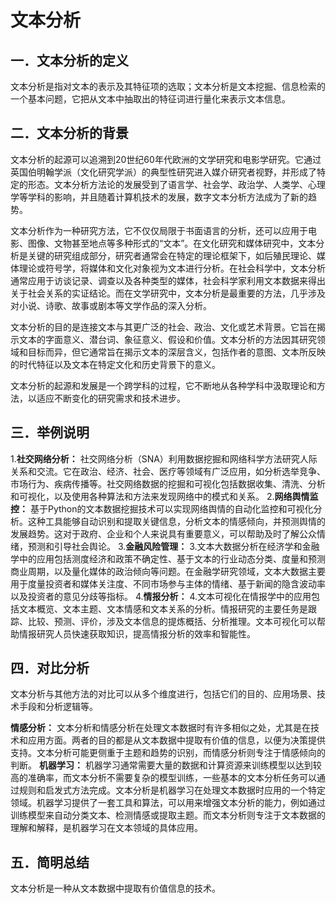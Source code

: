 # **文本分析**
## 一．文本分析的定义

文本分析是指对文本的表示及其特征项的选取；文本分析是文本挖掘、信息检索的一个基本问题，它把从文本中抽取出的特征词进行量化来表示文本信息。

## 二．文本分析的背景

文本分析的起源可以追溯到20世纪60年代欧洲的文学研究和电影学研究。它通过英国伯明翰学派（文化研究学派）的典型性研究进入媒介研究者视野，并形成了特定的形态。文本分析方法论的发展受到了语言学、社会学、政治学、人类学、心理学等学科的影响，并且随着计算机技术的发展，数字文本分析方法成为了新的趋势。

文本分析作为一种研究方法，它不仅仅局限于书面语言的分析，还可以应用于电影、图像、文物甚至地点等多种形式的“文本”。在文化研究和媒体研究中，文本分析是关键的研究组成部分，研究者通常会在特定的理论框架下，如后殖民理论、媒体理论或符号学，将媒体和文化对象视为文本进行分析。在社会科学中，文本分析通常应用于访谈记录、调查以及各种类型的媒体，社会科学家利用文本数据来得出关于社会关系的实证结论。而在文学研究中，文本分析是最重要的方法，几乎涉及对小说、诗歌、故事或剧本等文学作品的深入分析。

文本分析的目的是连接文本与其更广泛的社会、政治、文化或艺术背景。它旨在揭示文本的字面意义、潜台词、象征意义、假设和价值。文本分析的方法因其研究领域和目标而异，但它通常旨在揭示文本的深层含义，包括作者的意图、文本所反映的时代特征以及文本在特定文化和历史背景下的意义。

文本分析的起源和发展是一个跨学科的过程，它不断地从各种学科中汲取理论和方法，以适应不断变化的研究需求和技术进步。

## 三．举例说明

1.**社交网络分析：**  社交网络分析（SNA）利用数据挖掘和网络科学方法研究人际关系和交流。它在政治、经济、社会、医疗等领域有广泛应用，如分析选举竞争、市场行为、疾病传播等。社交网络数据的挖掘和可视化包括数据收集、清洗、分析和可视化，以及使用各种算法和方法来发现网络中的模式和关系。
2.**网络舆情监控：** 基于Python的文本数据挖掘技术可以实现网络舆情的自动化监控和可视化分析。这种工具能够自动识别和提取关键信息，分析文本的情感倾向，并预测舆情的发展趋势。这对于政府、企业和个人来说具有重要意义，可以帮助及时了解公众情绪，预测和引导社会舆论。
3.**金融风险管理：**  3.文本大数据分析在经济学和金融学中的应用包括测度经济和政策不确定性、基于文本的行业动态分类、度量和预测商业周期，以及量化媒体的政治倾向等问题。在金融学研究领域，文本大数据主要用于度量投资者和媒体关注度、不同市场参与主体的情绪、基于新闻的隐含波动率以及投资者的意见分歧等指标。
4.**情报分析：** 4.文本可视化在情报学中的应用包括文本概览、文本主题、文本情感和文本关系的分析。情报研究的主要任务是跟踪、比较、预测、评价，涉及文本信息的提炼概括、分析推理。文本可视化可以帮助情报研究人员快速获取知识，提高情报分析的效率和智能性。

## 四．对比分析

文本分析与其他方法的对比可以从多个维度进行，包括它们的目的、应用场景、技术手段和分析逻辑等。

**情感分析：** 文本分析和情感分析在处理文本数据时有许多相似之处，尤其是在技术和应用方面。两者的目的都是从文本数据中提取有价值的信息，以便为决策提供支持。文本分析可能更侧重于主题和趋势的识别，而情感分析则专注于情感倾向的判断。
**机器学习：** 机器学习通常需要大量的数据和计算资源来训练模型以达到较高的准确率，而文本分析不需要复杂的模型训练，一些基本的文本分析任务可以通过规则和启发式方法完成。文本分析是机器学习在处理文本数据时应用的一个特定领域。机器学习提供了一套工具和算法，可以用来增强文本分析的能力，例如通过训练模型来自动分类文本、检测情感或提取主题。而文本分析则专注于文本数据的理解和解释，是机器学习在文本领域的具体应用。

## 五．简明总结

文本分析是一种从文本数据中提取有价值信息的技术。
